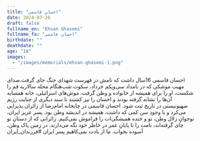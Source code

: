 ```yaml
---
title: "احسان قاسمی"
date: 2024-07-26
draft: false
fullname_en: "Ehsan Ghasemi"
fullname_fa: "احسان قاسمی"
birthdate: ""
deathdate: ""
age: "16"
images:
  - "/images/memorials/ehsan-ghasemi-1.png"
---
```


احسان قاسمی 16سال داشت که نامش در فهرست شهدای جنگ جای گرفت.صدای مهیب موشکی که در بامداد سی‌ویکم خرداد، سکوت شب‌هنگام محله سالاریه قم را شکست، او را برای همیشه از خانواده و وطن گرفت.
موش‌های اسرائیلی، خانه همسایه آن‌ها را نشانه گرفته بودند و احسان را نیز کشتند تا سند دیگری از جنایت رژیم صهیونیستی در تاریخ ثبت شود.
احسان قاسمی در چایخانه امام‌رضا از زائران پذیرایی می‌کرد و با وجودِ سن کمی که داشت، همیشه در اندیشه وطن بود.
پسر عزیز ایران، نوجوانِ زلال وطن، تو و خنده همیشگی‌ات را فراموش نمی‌کنیم. زائرانی که از دستانِ تو چای گرفته‌اند، نامت را تا پایانِ عمر در خاطر خود نگه می‌دارند. در زمین پاک وطن، آسوده بخواب. ما از یادت نمی‌کاهیم پسر ایران
#فرزندان_ایران